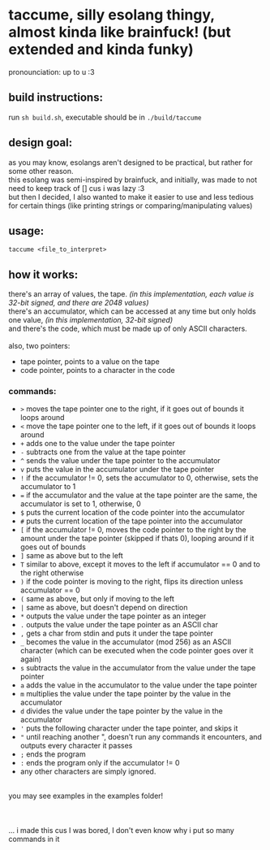 # taccume, silly esolang thingy, almost kinda like brainfuck! (but extended and kinda funky)
pronounciation: up to u :3

## build instructions:
run `sh build.sh`, executable should be in `./build/taccume`

## design goal:
as you may know, esolangs aren't designed to be practical, but rather for some other reason.<br>
this esolang was semi-inspired by brainfuck, and initially, was made to not need to keep track of [] cus i was lazy :3<br>
but then I decided, I also wanted to make it easier to use and less tedious for certain things (like printing strings or comparing/manipulating values)

## usage:
`taccume <file_to_interpret>`

## how it works:
there's an array of values, the tape. *(in this implementation, each value is 32-bit signed, and there are 2048 values)*<br>
there's an accumulator, which can be accessed at any time but only holds one value, *(in this implementation, 32-bit signed)*<br>
and there's the code, which must be made up of only ASCII characters.<br>
<br>
also, two pointers: 
- tape pointer, points to a value on the tape
- code pointer, points to a character in the code

### commands:
- `>` moves the tape pointer one to the right, if it goes out of bounds it loops around
- `<` move the tape pointer one to the left, if it goes out of bounds it loops around
- `+` adds one to the value under the tape pointer
- `-` subtracts one from the value at the tape pointer
- `^` sends the value under the tape pointer to the accumulator
- `v` puts the value in the accumulator under the tape pointer
- `!` if the accumulator != 0, sets the accumulator to 0, otherwise, sets the accumulator to 1
- `=` if the accumulator and the value at the tape pointer are the same, the accumulator is set to 1, otherwise, 0
- `$` puts the current location of the code pointer into the accumulator
- `#` puts the current location of the tape pointer into the accumulator
- `[` if the accumulator != 0, moves the code pointer to the right by the amount under the tape pointer (skipped if thats 0), looping around if it goes out of bounds
- `]` same as above but to the left
- `T` similar to above, except it moves to the left if accumulator == 0 and to the right otherwise
- `)` if the code pointer is moving to the right, flips its direction unless accumulator == 0
- `(` same as above, but only if moving to the left
- `|` same as above, but doesn't depend on direction
- `*` outputs the value under the tape pointer as an integer
- `.` outputs the value under the tape pointer as an ASCII char
- `,` gets a char from stdin and puts it under the tape pointer
- `_` becomes the value in the accumulator (mod 256) as an ASCII character (which can be executed when the code pointer goes over it again)
- `s` subtracts the value in the accumulator from the value under the tape pointer
- `a` adds the value in the accumulator to the value under the tape pointer
- `m` multiplies the value under the tape pointer by the value in the accumulator
- `d` divides the value under the tape pointer by the value in the accumulator
- `'` puts the following character under the tape pointer, and skips it
- `"` until reaching another ", doesn't run any commands it encounters, and outputs every character it passes
- `;` ends the program
- `:` ends the program only if the accumulator != 0
- any other characters are simply ignored.
<br>
you may see examples in the examples folder!<br>
<br>
<br>
<br>
... i made this cus I was bored, I don't even know why i put so many commands in it
